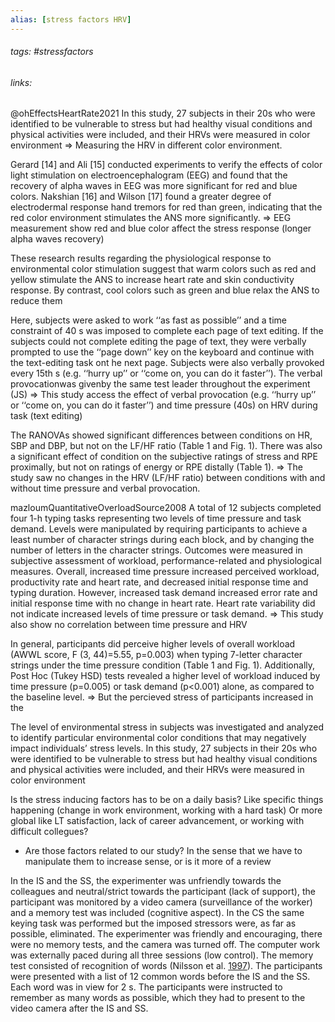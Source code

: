 ```yaml
---
alias: [stress factors HRV]
---
```

###### tags: #stressfactors  
###### links:  

@ohEffectsHeartRate2021
 In this study, 27 subjects in their 20s who were identified to be vulnerable to stress but had healthy visual conditions and physical activities were included, and their HRVs were measured in color environment
=> Measuring the HRV in different color environment.

Gerard [14] and Ali [15] conducted experiments to verify the effects of color light stimulation on electroencephalogram (EEG) and found that the recovery of alpha waves in EEG was more significant for red and blue colors. Nakshian [16] and Wilson [17] found a greater degree of electrodermal response hand tremors for red than green, indicating that the red color environment stimulates the ANS more significantly.
=> EEG  measurement show red and blue color affect the stress response (longer alpha waves recovery)

These research results regarding the physiological response to environmental color stimulation suggest that warm colors such as red and yellow stimulate the ANS to increase heart rate and skin conductivity response. By contrast, cool colors such as green and blue relax the ANS to reduce them



Here, subjects were asked to work ‘‘as fast as possible’’ and a time constraint of 40 s was imposed to complete each page of text editing. If the subjects could not complete editing the page of text, they were verbally prompted to use the ‘‘page down’’ key on the keyboard and continue with the text-editing task ont he next page. Subjects were also verbally provoked every 15th s (e.g. ‘‘hurry up’’ or ‘‘come on, you can do it faster’’). The verbal provocationwas givenby the same test leader throughout the experiment (JS)
=> This study access the effect of verbal provocation (e.g. ‘‘hurry up’’ or ‘‘come on, you can do it faster’’) and time pressure  (40s) on HRV during task (text editing)

The RANOVAs showed significant differences between conditions on HR, SBP and DBP, but not on the LF/HF ratio (Table 1 and Fig. 1). There was also a significant effect of condition on the subjective ratings of stress and RPE proximally, but not on ratings of energy or RPE distally (Table 1).
=> The study saw no changes in the HRV (LF/HF ratio) between conditions with and without time pressure and verbal provocation. 


mazloumQuantitativeOverloadSource2008
A total of 12 subjects completed four 1-h typing tasks representing two levels of time pressure and task demand. Levels were manipulated by requiring participants to achieve a least number of character strings during each block, and by changing the number of letters in the character strings. Outcomes were measured in subjective assessment of workload, performance-related and physiological measures. Overall, increased time pressure increased perceived workload, productivity rate and heart rate, and decreased initial response time and typing duration. However, increased task demand increased error rate and initial response time with no change in heart rate. Heart rate variability did not indicate increased levels of time pressure or task demand.
=> This study also show no correlation between time pressure and HRV

In general, participants did perceive higher levels of overall workload (AWWL score, F (3, 44)=5.55, p=0.003) when typing 7-letter character strings under the time pressure condition (Table 1 and Fig. 1). Additionally, Post Hoc (Tukey HSD) tests revealed a higher level of workload induced by time pressure (p=0.005) or task demand (p<0.001) alone, as compared to the baseline level.
=> But the percieved stress of participants increased in the 

The level of environmental stress in subjects was investigated and analyzed to identify particular environmental color conditions that may negatively impact individuals’ stress levels. In this study, 27 subjects in their 20s who were identified to be vulnerable to stress but had healthy visual conditions and physical activities were included, and their HRVs were measured in color environment

Is the stress inducing factors has to be on a daily basis? Like specific things happening (change in work environment, working with a hard task) Or more global like LT satisfaction, lack of career advancement, or working with difficult collegues?
- Are those factors related to our study? In the sense that we have to manipulate them to increase sense, or is it more of a review


In the IS and the SS, the experimenter was unfriendly towards the colleagues and neutral/strict towards the participant (lack of support), the participant was monitored by a video camera (surveillance of the worker) and a memory test was included (cognitive aspect). In the CS the same keying task was performed but the imposed stressors were, as far as possible, eliminated. The experimenter was friendly and encouraging, there were no memory tests, and the camera was turned off. The computer work was externally paced during all three sessions (low control). The memory test consisted of recognition of words (Nilsson et al. [1997](https://link.springer.com/article/10.1007/s00421-004-1055-z#ref-CR30 "Nilsson LG, Baeckman L, Erngrund K, Nyberg L, Adolfsson R, Bucht G, Karlsson S, Widing M, Winblad B (1997) The Betula Prospective Cohort study: memory, health, and aging. Aging Neuropsychol Cogn 1:1–32")). The participants were presented with a list of 12 common words before the IS and the SS. Each word was in view for 2 s. The participants were instructed to remember as many words as possible, which they had to present to the video camera after the IS and SS.